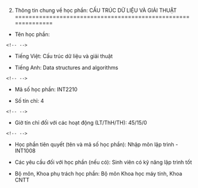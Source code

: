 2. Thông tin chung về học phần: CẤU TRÚC DỮ LIỆU VÀ GIẢI THUẬT
==============================================================

-   Tên học phần:

```{=html}
<!-- -->
```
-   Tiếng Việt: Cấu trúc dữ liệu và giải thuật

-   Tiếng Anh: Data structures and algorithms

```{=html}
<!-- -->
```
-   Mã số học phần: INT2210

-   Số tín chỉ: 4

```{=html}
<!-- -->
```
-   Giờ tín chỉ đối với các hoạt động (LT/ThH/TH): 45/15/0

```{=html}
<!-- -->
```
-   Học phần tiên quyết (tên và mã số học phần): Nhập môn lập trình -
    INT1008

-   Các yêu cầu đối với học phần (nếu có): Sinh viên có kỹ năng lập
    trình tốt

-   Bộ môn, Khoa phụ trách học phần: Bộ môn Khoa học máy tính, Khoa CNTT

